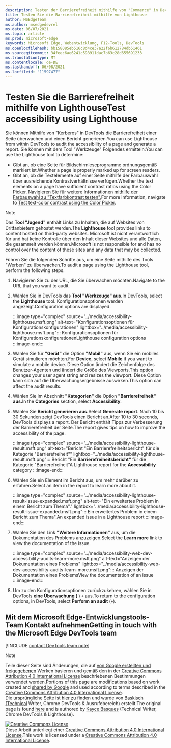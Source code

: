 ```yaml
---
description: Testen der Barrierefreiheit mithilfe von "Commerce" in DevTools.
title: Testen Sie die Barrierefreiheit mithilfe von Lighthouse
author: MSEdgeTeam
ms.author: msedgedevrel
ms.date: 06/07/2021
ms.topic: article
ms.prod: microsoft-edge
keywords: Microsoft Edge, Webentwicklung, F12-Tools, DevTools
ms.openlocfilehash: bb158085eb516c8d4ce37a22f6b612784db51461
ms.sourcegitcommit: 34feec6ae6241c598911dac7b63c28d655691233
ms.translationtype: MT
ms.contentlocale: de-DE
ms.lasthandoff: 06/08/2021
ms.locfileid: "11597477"
---
```

<!-- this article was created on 05/11/2021 by moving a section out from the "Accessibility reference" article (reference.md) -->
<!-- Copyright Kayce Basques 

   Licensed under the Apache License, Version 2.0 (the "License");
   you may not use this file except in compliance with the License.
   You may obtain a copy of the License at

       https://www.apache.org/licenses/LICENSE-2.0

   Unless required by applicable law or agreed to in writing, software
   distributed under the License is distributed on an "AS IS" BASIS,
   WITHOUT WARRANTIES OR CONDITIONS OF ANY KIND, either express or implied.
   See the License for the specific language governing permissions and
   limitations under the License.  -->  

# <a name="test-accessibility-using-lighthouse"></a><span data-ttu-id="457d0-104">Testen Sie die Barrierefreiheit mithilfe von Lighthouse</span><span class="sxs-lookup"><span data-stu-id="457d0-104">Test accessibility using Lighthouse</span></span>

<span data-ttu-id="457d0-105">Sie können Mithilfe von "Kerberos" in DevTools die Barrierefreiheit einer Seite überwachen und einen Bericht generieren.</span><span class="sxs-lookup"><span data-stu-id="457d0-105">You can use Lighthouse from within DevTools to audit the accessibility of a page and generate a report.</span></span> <span data-ttu-id="457d0-106">Sie können mit dem Tool "Werkzeuge" Folgendes ermitteln:</span><span class="sxs-lookup"><span data-stu-id="457d0-106">You can use the Lighthouse tool to determine:</span></span>

*   <span data-ttu-id="457d0-107">Gibt an, ob eine Seite für Bildschirmleseprogramme ordnungsgemäß markiert ist.</span><span class="sxs-lookup"><span data-stu-id="457d0-107">Whether a page is properly marked up for screen readers.</span></span>  
*   <span data-ttu-id="457d0-108">Gibt an, ob die Textelemente auf einer Seite mithilfe der Farbauswahl über ausreichende Kontrastverhältnisse verfügen.</span><span class="sxs-lookup"><span data-stu-id="457d0-108">Whether the text elements on a page have sufficient contrast ratios using the Color Picker.</span></span> <span data-ttu-id="457d0-109">Navigieren Sie für weitere Informationen [mithilfe der Farbauswahl zu "Textfarbkontrast testen".](color-picker.md)</span><span class="sxs-lookup"><span data-stu-id="457d0-109">For more information, navigate to [Test text-color contrast using the Color Picker](color-picker.md).</span></span>   

> [!NOTE]
> <span data-ttu-id="457d0-110">Das **Tool "Jugend"** enthält Links zu Inhalten, die auf Websites von Drittanbietern gehostet werden.</span><span class="sxs-lookup"><span data-stu-id="457d0-110">The **Lighthouse** tool provides links to content hosted on third-party websites.</span></span>  <span data-ttu-id="457d0-111">Microsoft ist nicht verantwortlich für und hat keine Kontrolle über den Inhalt dieser Websites und alle Daten, die gesammelt werden können.</span><span class="sxs-lookup"><span data-stu-id="457d0-111">Microsoft is not responsible for and has no control over the content of these sites and any data that may be collected.</span></span>  

<span data-ttu-id="457d0-112">Führen Sie die folgenden Schritte aus, um eine Seite mithilfe des Tools "Werben" zu überwachen.</span><span class="sxs-lookup"><span data-stu-id="457d0-112">To audit a page using the Lighthouse tool, perform the following steps.</span></span>

1.  <span data-ttu-id="457d0-113">Navigieren Sie zu der URL, die Sie überwachen möchten.</span><span class="sxs-lookup"><span data-stu-id="457d0-113">Navigate to the URL that you want to audit.</span></span>
1.  <span data-ttu-id="457d0-114">Wählen Sie in DevTools das **Tool "Werkzeuge" aus.**</span><span class="sxs-lookup"><span data-stu-id="457d0-114">In DevTools, select the **Lighthouse** tool.</span></span>  <span data-ttu-id="457d0-115">Konfigurationsoptionen werden angezeigt.</span><span class="sxs-lookup"><span data-stu-id="457d0-115">Configuration options are displayed.</span></span>
    
    :::image type="complex" source="../media/accessibility-lighthouse.msft.png" alt-text="Konfigurationsoptionen für Konfigurationskonfigurationen" lightbox="../media/accessibility-lighthouse.msft.png":::
       <span data-ttu-id="457d0-117">Konfigurationsoptionen für Konfigurationskonfigurationen</span><span class="sxs-lookup"><span data-stu-id="457d0-117">Lighthouse configuration options</span></span>
    :::image-end:::  
    
1.  <span data-ttu-id="457d0-118">Wählen Sie für **"Gerät"** die Option **"Mobil"** aus, wenn Sie ein mobiles Gerät simulieren möchten.</span><span class="sxs-lookup"><span data-stu-id="457d0-118">For **Device**, select **Mobile** if you want to simulate a mobile device.</span></span>  <span data-ttu-id="457d0-119">Diese Option ändert die Zeichenfolge des Benutzer-Agenten und ändert die Größe des Viewports.</span><span class="sxs-lookup"><span data-stu-id="457d0-119">This option changes your user agent string and resizes the viewport.</span></span>  <span data-ttu-id="457d0-120">Diese Option kann sich auf die Überwachungsergebnisse auswirken.</span><span class="sxs-lookup"><span data-stu-id="457d0-120">This option can affect the audit results.</span></span>
1.  <span data-ttu-id="457d0-121">Wählen Sie im Abschnitt **"Kategorien"** die Option **"Barrierefreiheit" aus.**</span><span class="sxs-lookup"><span data-stu-id="457d0-121">In the **Categories** section, select **Accessibility**.</span></span>
1.  <span data-ttu-id="457d0-122">Wählen Sie **Bericht generieren aus.**</span><span class="sxs-lookup"><span data-stu-id="457d0-122">Select **Generate report**.</span></span> <span data-ttu-id="457d0-123">Nach 10 bis 30 Sekunden zeigt DevTools einen Bericht an.</span><span class="sxs-lookup"><span data-stu-id="457d0-123">After 10 to 30 seconds, DevTools displays a report.</span></span>  <span data-ttu-id="457d0-124">Der Bericht enthält Tipps zur Verbesserung der Barrierefreiheit der Seite.</span><span class="sxs-lookup"><span data-stu-id="457d0-124">The report gives tips on how to improve the accessibility of the page.</span></span>  
    
    :::image type="complex" source="../media/accessibility-lighthouse-result.msft.png" alt-text="Bericht "Ein Barrierefreiheitsbericht" für die Kategorie "Barrierefreiheit"" lightbox="../media/accessibility-lighthouse-result.msft.png":::
       <span data-ttu-id="457d0-126">Bericht "Ein **Barrierefreiheitsbericht"** für die Kategorie "Barrierefreiheit"</span><span class="sxs-lookup"><span data-stu-id="457d0-126">A Lighthouse report for the **Accessibility** category</span></span>
    :::image-end:::  
    
1.  <span data-ttu-id="457d0-127">Wählen Sie ein Element im Bericht aus, um mehr darüber zu erfahren.</span><span class="sxs-lookup"><span data-stu-id="457d0-127">Select an item in the report to learn more about it.</span></span>  
    
    :::image type="complex" source="../media/accessibility-lighthouse-result-issue-expanded.msft.png" alt-text="Ein erweitertes Problem in einem Bericht zum Thema"." lightbox="../media/accessibility-lighthouse-result-issue-expanded.msft.png":::
       <span data-ttu-id="457d0-129">Ein erweitertes Problem in einem Bericht zum Thema".</span><span class="sxs-lookup"><span data-stu-id="457d0-129">An expanded issue in a Lighthouse report</span></span>
    :::image-end:::  
    
1.  <span data-ttu-id="457d0-130">Wählen Sie den Link **"Weitere Informationen"** aus, um die Dokumentation des Problems anzuzeigen.</span><span class="sxs-lookup"><span data-stu-id="457d0-130">Select the **Learn more** link to view the documentation of the issue.</span></span>
    
    :::image type="complex" source="../media/accessibility-web-dev-accessibility-audits-learn-more.msft.png" alt-text="Anzeigen der Dokumentation eines Problems" lightbox="../media/accessibility-web-dev-accessibility-audits-learn-more.msft.png":::
       <span data-ttu-id="457d0-132">Anzeigen der Dokumentation eines Problems</span><span class="sxs-lookup"><span data-stu-id="457d0-132">View the documentation of an issue</span></span>
    :::image-end:::  

1.  <span data-ttu-id="457d0-133">Um zu den Konfigurationsoptionen zurückzukehren, wählen Sie in DevTools **eine Überwachung (** ) `+` aus.</span><span class="sxs-lookup"><span data-stu-id="457d0-133">To return to the configuration options, in DevTools, select **Perform an audit** (`+`).</span></span>    


## <a name="getting-in-touch-with-the-microsoft-edge-devtools-team"></a><span data-ttu-id="457d0-134">Mit dem Microsoft Edge-Entwicklungstools-Team Kontakt aufnehmen</span><span class="sxs-lookup"><span data-stu-id="457d0-134">Getting in touch with the Microsoft Edge DevTools team</span></span>  

[!INCLUDE [contact DevTools team note](../includes/contact-devtools-team-note.md)]  


> [!NOTE]
> <span data-ttu-id="457d0-135">Teile dieser Seite sind Änderungen, die auf [von Google erstellten und freigegebenen][GoogleSitePolicies] Werken basieren und gemäß den in der [Creative Commons Attribution 4.0 International License][CCA4IL] beschriebenen Bestimmungen verwendet werden.</span><span class="sxs-lookup"><span data-stu-id="457d0-135">Portions of this page are modifications based on work created and [shared by Google][GoogleSitePolicies] and used according to terms described in the [Creative Commons Attribution 4.0 International License][CCA4IL].</span></span>  
> <span data-ttu-id="457d0-136">Die ursprüngliche Seite ist [hier](https://developers.google.com/web/tools/chrome-devtools/accessibility/reference) zu finden und wurde von [Baskisch (Technical][KayceBasques] Writer, Chrome DevTools \& Ausrufebereich\) erstellt.</span><span class="sxs-lookup"><span data-stu-id="457d0-136">The original page is found [here](https://developers.google.com/web/tools/chrome-devtools/accessibility/reference) and is authored by [Kayce Basques][KayceBasques] \(Technical Writer, Chrome DevTools \& Lighthouse\).</span></span>  

[![Creative Commons License][CCby4Image]][CCA4IL]  
<span data-ttu-id="457d0-138">Diese Arbeit unterliegt einer [Creative Commons Attribution 4.0 International License][CCA4IL].</span><span class="sxs-lookup"><span data-stu-id="457d0-138">This work is licensed under a [Creative Commons Attribution 4.0 International License][CCA4IL].</span></span>  


<!-- links -->  
[ChromeWebStoreAxe]: https://chrome.google.com/webstore/detail/axe/lhdoppojpmngadmnindnejefpokejbdd?hl=en-US "axe – Web Accessibility Testing – Chrome Web Store"  
[CCA4IL]: https://creativecommons.org/licenses/by/4.0  
[CCby4Image]: https://i.creativecommons.org/l/by/4.0/88x31.png  
[GoogleSitePolicies]: https://developers.google.com/terms/site-policies  
[KayceBasques]: https://developers.google.com/web/resources/contributors/kaycebasques  
